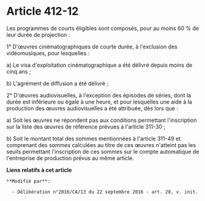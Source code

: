 # Article 412-12

Les programmes de courts éligibles sont composés, pour au moins 60 % de leur durée de projection :

1° D'œuvres cinématographiques de courte durée, à l'exclusion des vidéomusiques, pour lesquelles :

a) Le visa d'exploitation cinématographique a été délivré depuis moins de cinq ans ;

b) L'agrément de diffusion a été délivré ;

2° D'œuvres audiovisuelles, à l'exception  des épisodes de séries, dont la durée est inférieure ou égale à une  heure, et
pour lesquelles une aide à la production des œuvres  audiovisuelles a été attribuée, dès lors que :

a) Soit les œuvres ne répondent pas aux  conditions permettant l'inscription sur la liste des œuvres de référence  prévues à
l'article 311-30 ;

b) Soit le montant total des sommes  mentionnées à l'article 311-49 et comprenant des sommes calculées au  titre de ces
œuvres n'atteint pas les seuils permettant l'inscription de  ces sommes sur le compte automatique de l'entreprise de
production  prévus au même article.

**Liens relatifs à cet article**

	**Modifié par**:

	  - Délibération n°2016/CA/13 du 22 septembre 2016 - art. 28, v. init.

